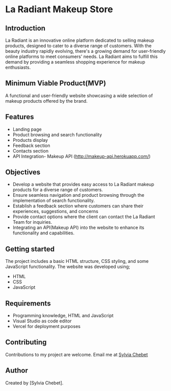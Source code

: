 # La Radiant Makeup Store
## Introduction
La Radiant is an innovative online platform dedicated to selling makeup products, designed to cater to a diverse range of customers. With the beauty industry rapidly evolving, there's a growing demand for user-friendly online platforms to meet consumers' needs. La Radiant aims to fulfill this demand by providing a seamless shopping experience for makeup enthusiasts.
## Minimum Viable Product(MVP)
A functional and user-friendly website showcasing a wide selection of makeup products offered by the brand.
## Features
- Landing page
- Product browsing and search functionality 
- Products display 
- Feedback section 
- Contacts section
- API Integration- Makeup API (http://makeup-api.herokuapp.com/)
## Objectives
- Develop a website that provides easy access to La Radiant makeup products for a diverse range of customers.  
- Ensure seamless navigation and product browsing through the implementation of search functionality. 
- Establish a feedback section where customers can share their experiences, suggestions, and concerns 
- Provide contact options where the client can contact the La Radiant Team for inquiries. 
- Integrating an API(Makeup API) into the website to enhance its functionality and capabilities. 
## Getting started
The project includes a basic HTML structure, CSS styling, and some JavaScript functionality. The website was developed using;
- HTML
- CSS
- JavaScript
## Requirements
- Programming knowledge, HTML and JavaScript
- Visual Studio as code editor
- Vercel for deployment purposes
## Contributing
Contributions to my project are welcome. Email me at [Sylvia Chebet](sylviachebet03@gmail.com)
## Author
Created by [Sylvia Chebet].


